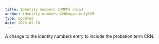 ```yaml
---
title: Identity numbers (HMPPS only)
anchor: identity-numbers-%28hmpps-only%29
type: updated
date: 2025-02-28
---
```


A change to the identity numbers entry to include the probation term CRN.

